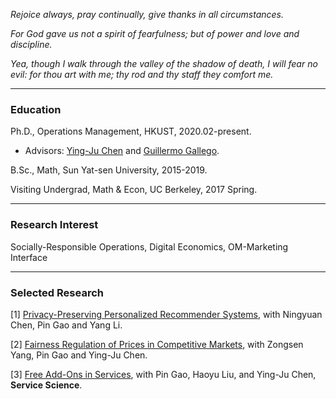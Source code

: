 _Rejoice always, pray continually, give thanks in all circumstances._

_For God gave us not a spirit of fearfulness; but of power and love and discipline._

_Yea, though I walk through the valley of the shadow of death, I will fear no evil: for thou art with me; thy rod and thy staff they comfort me._

* * *
### Education
Ph.D., Operations Management, HKUST, 2020.02-present.
- Advisors: [Ying-Ju Chen](https://imchen.people.ust.hk/) and [Guillermo Gallego](https://ieda.ust.hk/dfaculty/ggallego/).

B.Sc., Math, Sun Yat-sen University, 2015-2019.

Visiting Undergrad, Math & Econ, UC Berkeley, 2017 Spring.

* * *
### Research Interest
Socially-Responsible Operations, Digital Economics, OM-Marketing Interface

* * *
### Selected Research
[1] [Privacy-Preserving Personalized Recommender Systems](https://www.researchgate.net/publication/363364152_Privacy-Preserving_Personalized_Recommender_Systems), with Ningyuan Chen, Pin Gao and Yang Li.

[2] [Fairness Regulation of Prices in Competitive Markets](https://www.researchgate.net/publication/359046134_Fairness_Regulation_of_Prices_in_Competitive_Markets), with Zongsen Yang, Pin Gao and Ying-Ju Chen.

[3] [Free Add-Ons in Services](https://pubsonline.informs.org/doi/abs/10.1287/serv.2022.0307), with Pin Gao, Haoyu Liu, and Ying-Ju Chen, **Service Science**.
